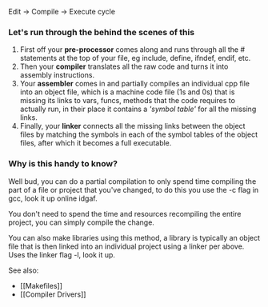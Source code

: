 Edit -> Compile -> Execute cycle

### Let's run through the behind the scenes of this

1. First off your **pre-processor** comes along and runs through all the # statements at the top of your file, eg include, define, ifndef, endif, etc.
2. Then your **compiler** translates all the raw code and turns it into assembly instructions.
3. Your **assembler** comes in and partially compiles an individual cpp file into an object file, which is a machine code file (1s and 0s) that is missing its links to vars, funcs, methods that the code requires to actually run, in their place it contains a *'symbol table'* for all the missing links.
4. Finally, your **linker** connects all the missing links between the object files by matching the symbols in each of the symbol tables of the object files, after which it becomes a full executable.

### Why is this handy to know?

Well bud, you can do a partial compilation to only spend time compiling the part of a file or project that you've changed, to do this you use the -c flag in gcc, look it up online idgaf. 

You don't need to spend the time and resources recompiling the entire project, you can simply compile the change.

You can also make libraries using this method, a library is typically an object file that is then linked into an individual project using a linker per above.  Uses the linker flag -l, look it up.


See also:
- [[Makefiles]]
- [[Compiler Drivers]]


